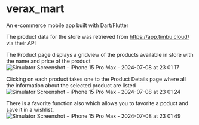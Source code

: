 # verax_mart

An e-commerce mobile app built with Dart/Flutter

The product data for the store was retrieved from https://app.timbu.cloud/ via their API

The Product page displays a gridview of the products available in store with the name and price of the product
![Simulator Screenshot - iPhone 15 Pro Max - 2024-07-08 at 23 01 17](https://github.com/khodesmith/verax_mart/assets/16545342/6b515e08-3695-406f-bee7-b3e311a4322c)

Clicking on each product takes one to the Product Details page where all the information about the
selected product are listed
![Simulator Screenshot - iPhone 15 Pro Max - 2024-07-08 at 23 01 24](https://github.com/khodesmith/verax_mart/assets/16545342/af5d99df-0a6e-4875-a992-47bbe75859ad)

There is a favorite function also which allows you to favorite a poduct and save it in a wishlist.
![Simulator Screenshot - iPhone 15 Pro Max - 2024-07-08 at 23 01 49](https://github.com/khodesmith/verax_mart/assets/16545342/fe08ce0a-fd36-4c41-a816-b4f62e394483)
